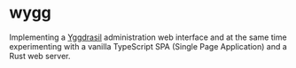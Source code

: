 wygg
====
Implementing a [Yggdrasil](https://github.com/yggdrasil-network/yggdrasil-go)
administration web interface and at the same time experimenting with a vanilla
TypeScript SPA (Single Page Application) and a Rust web server.
